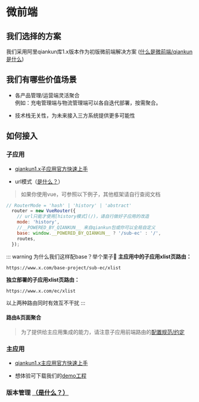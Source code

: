 # 微前端
## 我们选择的方案
我们采用阿里qiankun库1.x版本作为初版微前端解决方案
([什么是微前端/qiankun是什么](https://v1.qiankun.umijs.org/zh/guide/))

## 我们有哪些价值场景
- 各产品管理/运营端灵活聚合<br> 例如：充电管理端与物流管理端可以各自迭代部署，按需聚合。

- 技术栈无关性，为未来接入三方系统提供更多可能性<br>
  
## 如何接入
### 子应用
- [qiankun1.x子应用官方快速上手](https://v1.qiankun.umijs.org/zh/guide/getting-started.html#%E5%AD%90%E5%BA%94%E7%94%A8)

- url模式（[是什么？](../tips/url-mode.html)）<br>
>如果你使用vue，可参照以下例子，其他框架请自行查阅文档
```javascript
// RouterMode = 'hash' | 'history' | 'abstract'
  router = new VueRouter({
    // url只能才使用[history模式](/)，请自行做好子应用的改造
    mode: 'history',
    //__POWERED_BY_QIANKUN__ 来自qiankun包或你可以全局自定义
    base: window.__POWERED_BY_QIANKUN__ ? '/sub-ec' : '/',
    routes,
  });
```

::: warning 为什么我们这样配base？举个栗子🌰
**主应用中的子应用xlist页路由：**

    https://www.x.com/base-project/sub-ec/xlist
**独立部署的子应用xlist页路由：**

    https://www.x.com/ec/xlist
    
以上两种路由同时有效互不干扰
:::
    
#### 路由&页面聚合
>为了提供给主应用集成的能力，请注意子应用前端路由的[配置规范/约定](../standard/micro-frontends-route.html)


### 主应用
- [qiankun1.x主应用官方快速上手](https://v1.qiankun.umijs.org/zh/guide/getting-started.html#%E4%B8%BB%E5%BA%94%E7%94%A8)<br>


- 想体验可下载我们的[demo工程](http://gitlab.aostarit.com.cn/sjxn/ui-common/micro-frontend-seed.git)

### 版本管理 [（是什么？）](../standard/micro-frontends-version-control.html)
